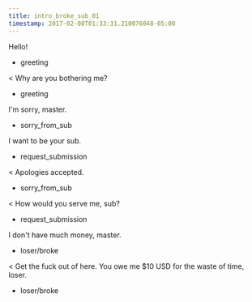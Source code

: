 ```yaml
---
title: intro_broke_sub_01
timestamp: 2017-02-08T01:33:31.210076048-05:00
---
```


Hello!
* greeting

< Why are you bothering me?
* greeting

I'm sorry, master.
* sorry_from_sub

I want to be your sub.
* request_submission

< Apologies accepted.
* sorry_from_sub

< How would you serve me, sub?
* request_submission

I don't have much money, master.
* loser/broke

< Get the fuck out of here. You owe me $10 USD for the waste of time, loser.
* loser/broke
